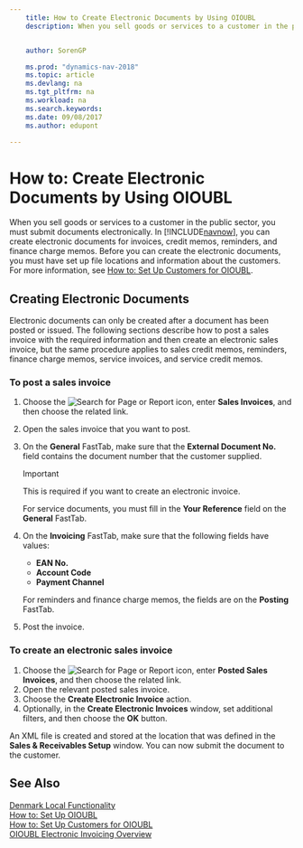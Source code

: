 ```yaml
---
    title: How to Create Electronic Documents by Using OIOUBL
    description: When you sell goods or services to a customer in the public sector, you must submit documents electronically.


    author: SorenGP

    ms.prod: "dynamics-nav-2018"
    ms.topic: article
    ms.devlang: na
    ms.tgt_pltfrm: na
    ms.workload: na
    ms.search.keywords:
    ms.date: 09/08/2017
    ms.author: edupont

---
```

# How to: Create Electronic Documents by Using OIOUBL
When you sell goods or services to a customer in the public sector, you must submit documents electronically. In [!INCLUDE[navnow](../../includes/navnow_md.md)], you can create electronic documents for invoices, credit memos, reminders, and finance charge memos. Before you can create the electronic documents, you must have set up file locations and information about the customers. For more information, see [How to: Set Up Customers for OIOUBL](how-to-set-up-customers-for-oioubl.md).  

## Creating Electronic Documents  
Electronic documents can only be created after a document has been posted or issued. The following sections describe how to post a sales invoice with the required information and then create an electronic sales invoice, but the same procedure applies to sales credit memos, reminders, finance charge memos, service invoices, and service credit memos.  

### To post a sales invoice  

1.  Choose the ![Search for Page or Report](../../media/ui-search/search_small.png "Search for Page or Report icon") icon, enter **Sales Invoices**, and then choose the related link.  
2.  Open the sales invoice that you want to post.  
3.  On the **General** FastTab, make sure that the **External Document No.** field contains the document number that the customer supplied.  

    > [!IMPORTANT]  
    >  This is required if you want to create an electronic invoice.  

    For service documents, you must fill in the **Your Reference** field on the **General** FastTab.  

4.  On the **Invoicing** FastTab, make sure that the following fields have values:  

    -   **EAN No.**  
    -   **Account Code**  
    -   **Payment Channel**  

    For reminders and finance charge memos, the fields are on the **Posting** FastTab.  

5.  Post the invoice.  

### To create an electronic sales invoice  

1.  Choose the ![Search for Page or Report](../../media/ui-search/search_small.png "Search for Page or Report icon") icon, enter **Posted Sales Invoices**, and then choose the related link.  
2.  Open the relevant posted sales invoice.  
3.  Choose the **Create Electronic Invoice** action.  
4.  Optionally, in the **Create Electronic Invoices** window, set additional filters, and then choose the **OK** button.  

An XML file is created and stored at the location that was defined in the **Sales & Receivables Setup** window. You can now submit the document to the customer.  

## See Also  
[Denmark Local Functionality](denmark-local-functionality.md)  
 [How to: Set Up OIOUBL](how-to-set-up-oioubl.md)   
 [How to: Set Up Customers for OIOUBL](how-to-set-up-customers-for-oioubl.md)   
 [OIOUBL Electronic Invoicing Overview](oioubl-electronic-invoicing-overview.md)
